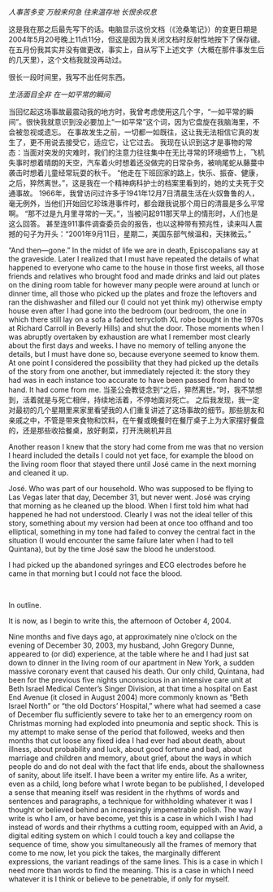 *人事苦多变
万般来何急
往来温存地
长恨余叹息*

这是我在那之后最先写下的话。电脑显示这份文档（《沧桑笔记》）的变更日期是2004年5月20号晚上11点11分，但这是因为我关闭文档时反射性地按下了保存键。在五月份我其实并没有做更改，事实上，自从写下上述文字（大概在那件事发生后的几天里），这个文档我就没再动过。

很长一段时间里，我写不出任何东西。

*生活面目全非*
*在一如平常的瞬间*

当回忆起这场事故最震动我的地方时，我曾考虑使用这几个字，“一如平常的瞬间”。很快我就意识到没必要加上“一如平常”这个词，因为它盘旋在我脑海里，不会被忽视或遗忘。
在事故发生之前，一切都一如既往，这让我无法相信它真的发生了，更不用说去接受它，适应它，让它过去。
我现在认识到这才是事物的常态：当面对突发的灾难时，我们的注意力往往集中在无比寻常的环境细节上，飞机失事时想着晴朗的天空，汽车着火时想着还没做完的日常杂务，被响尾蛇从藤蔓中袭击时想着儿童经常玩耍的秋千。
“他走在下班回家的路上，快乐、振奋、健康，之后，猝然离世。”，这是我在一个精神病科护士的档案里看到的，她的丈夫死于交通事故。
1966年，我曾访问过许多于1941年12月7日清晨生活在火奴鲁鲁的人，毫无例外，当他们开始回忆珍珠港事件时，都会跟我说那个周日的清晨是多么平常啊。
“那不过是九月里寻常的一天。”，当被问起911那天早上的情形时，人们也是这么回答。
甚至连911事件调查委员会的报告，也以这种带有预兆性，读来叫人震撼的句子为开头：“2001年9月11日，星期二，美国东部气候温和，天抹微云。”

“And then—gone.” In the midst of life we are in death, Episcopalians say at the graveside. Later I realized that I must have repeated the details of what happened to everyone who came to the house in those first weeks, all those friends and relatives who brought food and made drinks and laid out plates on the dining room table for however many people were around at lunch or dinner time, all those who picked up the plates and froze the leftovers and ran the dishwasher and filled our (I could not yet think my) otherwise empty house even after I had gone into the bedroom (our bedroom, the one in which there still lay on a sofa a faded terrycloth XL robe bought in the 1970s at Richard Carroll in Beverly Hills) and shut the door. Those moments when I was abruptly overtaken by exhaustion are what I remember most clearly about the first days and weeks. I have no memory of telling anyone the details, but I must have done so, because everyone seemed to know them. At one point I considered the possibility that they had picked up the details of the story from one another, but immediately rejected it: the story they had was in each instance too accurate to have been passed from hand to hand. It had come from me.
当圣公会教徒念到“之后，猝然离世。”时，我不禁想到，活着就是与死亡相伴，持续地活着，不停地面对死亡。
之后我发现，我一定对最初的几个星期里来家里看望我的人们重复讲述了这场事故的细节。那些朋友和亲戚之中，不管是带来食物和饮料，在午餐或晚餐时在餐厅桌子上为大家摆好餐盘的，还是那些收拾餐桌，放好剩菜，打开洗碗机并且

Another reason I knew that the story had come from me was that no version I heard included the details I could not yet face, for example the blood on the living room floor that stayed there until José came in the next morning and cleaned it up.

José. Who was part of our household. Who was supposed to be flying to Las Vegas later that day, December 31, but never went. José was crying that morning as he cleaned up the blood. When I first told him what had happened he had not understood. Clearly I was not the ideal teller of this story, something about my version had been at once too offhand and too elliptical, something in my tone had failed to convey the central fact in the situation (I would encounter the same failure later when I had to tell Quintana), but by the time José saw the blood he understood.

I had picked up the abandoned syringes and ECG electrodes before he came in that morning but I could not face the blood.

         

In outline.

It is now, as I begin to write this, the afternoon of October 4, 2004.

Nine months and five days ago, at approximately nine o’clock on the evening of December 30, 2003, my husband, John Gregory Dunne, appeared to (or did) experience, at the table where he and I had just sat down to dinner in the living room of our apartment in New York, a sudden massive coronary event that caused his death. Our only child, Quintana, had been for the previous five nights unconscious in an intensive care unit at Beth Israel Medical Center’s Singer Division, at that time a hospital on East End Avenue (it closed in August 2004) more commonly known as “Beth Israel North” or “the old Doctors’ Hospital,” where what had seemed a case of December flu sufficiently severe to take her to an emergency room on Christmas morning had exploded into pneumonia and septic shock. This is my attempt to make sense of the period that followed, weeks and then months that cut loose any fixed idea I had ever had about death, about illness, about probability and luck, about good fortune and bad, about marriage and children and memory, about grief, about the ways in which people do and do not deal with the fact that life ends, about the shallowness of sanity, about life itself. I have been a writer my entire life. As a writer, even as a child, long before what I wrote began to be published, I developed a sense that meaning itself was resident in the rhythms of words and sentences and paragraphs, a technique for withholding whatever it was I thought or believed behind an increasingly impenetrable polish. The way I write is who I am, or have become, yet this is a case in which I wish I had instead of words and their rhythms a cutting room, equipped with an Avid, a digital editing system on which I could touch a key and collapse the sequence of time, show you simultaneously all the frames of memory that come to me now, let you pick the takes, the marginally different expressions, the variant readings of the same lines. This is a case in which I need more than words to find the meaning. This is a case in which I need whatever it is I think or believe to be penetrable, if only for myself.